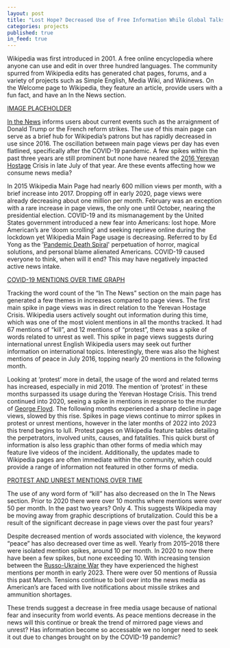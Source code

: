 ```yaml
---
layout: post
title: "Lost Hope? Decreased Use of Free Information While Global Talks of Peace Shrink"
categories: projects
published: true
in_feed: true
---
```


  Wikipedia was first introduced in 2001. A free online encyclopedia where anyone can use and edit in over three hundred languages. The community spurred from Wikipedia edits has generated chat pages, forums, and a variety of projects such as Simple English, Media Wiki, and Wikinews. On the Welcome page to Wikipedia, they feature an article, provide users with a fun fact, and have an In the News section.

[IMAGE PLACEHOLDER](#)

  [In the News]("https://en.wikipedia.org/wiki/Main_Page") informs users about current events such as the arraignment of Donald Trump or the French reform strikes. The use of this main page can serve as a brief hub for Wikipedia’s patrons but has rapidly decreased in use since 2016. The oscillation between main page views per day has even flatlined, specifically after the COVID-19 pandemic. A few spikes within the past three years are still prominent but none have neared the [2016 Yerevan Hostage]("https://en.wikipedia.org/wiki/2016_Yerevan_hostage_crisis") Crisis in late July of that year. Are these events affecting how we consume news media?

  In 2015 Wikipedia Main Page had nearly 600 million views per month, with a brief increase into 2017. Dropping off in early 2020, page views were already decreasing about one million per month. February was an exception with a rare increase in page views, the only one until October, nearing the presidential election. COVID-19 and its mismanagement by the United States government introduced a new fear into Americans: lost hope. More American’s are ‘doom scrolling’ and seeking reprieve online during the lockdown yet Wikipedia Main Page usage is decreasing. Referred to by Ed Yong as the ‘[Pandemic Death Spiral]("https://www.theatlantic.com/health/archive/2020/09/pandemic-intuition-nightmare-spiral-winter/616204/")' perpetuation of horror, magical solutions, and personal blame alienated Americans. COVID-19 caused everyone to think, when will it end? This may have negatively impacted active news intake.

[COVID-19 MENTIONS OVER TIME GRAPH](#)

  Tracking the word count of the “In The News” section on the main page has generated a few themes in increases compared to page views. The first main spike in page views was in direct relation to the Yerevan Hostage Crisis. Wikipedia users actively sought out information during this time, which was one of the most violent mentions in all the months tracked. It had 67 mentions of “kill”, and 12 mentions of “protest”, there was a spike of words related to unrest as well. This spike in page views suggests during international unrest English Wikipedia users may seek out further information on international topics. Interestingly, there was also the highest mentions of peace in July 2016, topping nearly 20 mentions in the following month.

  Looking at ‘protest’ more in detail, the usage of the word and related terms has increased, especially in mid 2019. The mention of ‘protest’ in these months surpassed its usage during the Yerevan Hostage Crisis. This trend continued into 2020, seeing a spike in mentions in response to the murder of [George Floyd]("https://en.wikipedia.org/wiki/George_Floyd_protests"). The following months experienced a sharp decline in page views, slowed by this rise. Spikes in page views continue to mirror spikes in protest or unrest mentions, however in the later months of 2022 into 2023 this trend begins to lull. Protest pages on Wikipedia feature tables detailing the perpetrators, involved units, causes, and fatalities. This quick burst of information is also less graphic than other forms of media which may feature live videos of the incident. Additionally, the updates made to Wikipedia pages are often immediate within the community, which could provide a range of information not featured in other forms of media.

[PROTEST AND UNREST MENTIONS OVER TIME](#)

  The use of any word form of “kill” has also decreased on the In The News section. Prior to 2020 there were over 10 months where mentions were over 50 per month. In the past two years? Only 4. This suggests Wikipedia may be moving away from graphic descriptions of brutalization. Could this be a result of the significant decrease in page views over the past four years?

  Despite decreased mention of words associated with violence, the keyword “peace” has also decreased over time as well. Yearly from 2015–2018 there were isolated mention spikes, around 10 per month. In 2020 to now there have been a few spikes, but none exceeding 10. With increasing tension between the [Russo-Ukraine War]("https://en.wikipedia.org/wiki/Russo-Ukrainian_War") they have experienced the highest mentions per month in early 2023. There were over 50 mentions of Russia this past March. Tensions continue to boil over into the news media as American’s are faced with live notifications about missile strikes and ammunition shortages.

  These trends suggest a decrease in free media usage because of national fear and insecurity from world events. As peace mentions decrease in the news will this continue or break the trend of mirrored page views and unrest? Has information become so accessable we no longer need to seek it out due to changes brought on by the COVID-19 pandemic?
